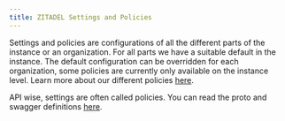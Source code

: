 ```yaml
---
title: ZITADEL Settings and Policies
---
```


Settings and policies are configurations of all the different parts of the instance or an organization. For all parts we have a suitable default in the instance.
The default configuration can be overridden for each organization, some policies are currently only available on the instance level. Learn more about our different policies [here](/guides/manage/console/instance-settings.mdx).

API wise, settings are often called policies. You can read the proto and swagger definitions [here](../../apis/introduction.mdx).
